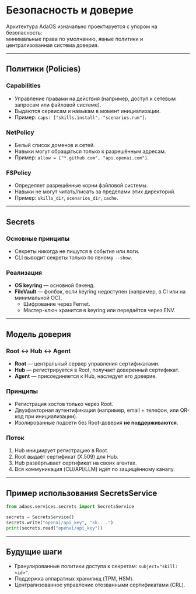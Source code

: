 # Безопасность и доверие

Архитектура AdaOS изначально проектируется с упором на безопасность:  
минимальные права по умолчанию, явные политики и централизованная система доверия.

---

## Политики (Policies)

### Capabilities

- Управление правами на действия (например, доступ к сетевым запросам или файловой системе).  
- Выдаются сервисам и навыкам в момент инициализации.  
- Пример: `caps: ["skills.install", "scenarios.run"]`.

### NetPolicy

- Белый список доменов и сетей.  
- Навыки могут обращаться только к разрешённым адресам.  
- Пример: `allow = ["*.github.com", "api.openai.com"]`.

### FSPolicy

- Определяет разрешённые корни файловой системы.  
- Навыки не могут читать/писать за пределами этих директорий.  
- Пример: `skills_dir`, `scenarios_dir`, `cache`.

---

## Secrets

### Основные принципы

- Секреты никогда не пишутся в события или логи.  
- CLI выводит секреты только по явному `--show`.

### Реализация

- **OS keyring** — основной бэкенд.  
- **FileVault** — фолбэк, если keyring недоступен (например, в CI или на минимальной ОС).  
  - Шифрование через Fernet.  
  - Мастер-ключ хранится в keyring или передаётся через ENV.  

---

## Модель доверия

### Root ↔ Hub ↔ Agent

- **Root** — центральный сервер управления сертификатами.  
- **Hub** — регистрируется в Root, получает доверенный сертификат.  
- **Agent** — присоединяется к Hub, наследует его доверие.  

### Принципы

- Регистрация хостов только через Root.  
- Двухфакторная аутентификация (например, email + телефон, или QR-код при инициализации).  
- Изолированные подсети без Root-доверия **не поддерживаются**.  

### Поток

1. Hub инициирует регистрацию в Root.  
2. Root выдаёт сертификат (X.509) для Hub.  
3. Hub развёртывает сертификат на своих агентах.  
4. Вся коммуникация (CLI/API/LLM) идёт по защищённому каналу.  

---

## Пример использования SecretsService

```python
from adaos.services.secrets import SecretsService

secrets = SecretsService()
secrets.write("openai/api_key", "sk-...")
print(secrets.read("openai/api_key"))
````

---

## Будущие шаги

- Гранулированные политики доступа к секретам: `subject="skill:<id>"`.
- Поддержка аппаратных хранилищ (TPM, HSM).
- Централизованное управление отозванными сертификатами (CRL).
